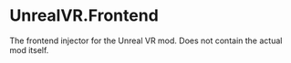 # UnrealVR.Frontend

The frontend injector for the Unreal VR mod. Does not contain the actual mod itself.
